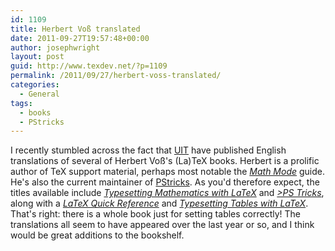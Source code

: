 ```yaml
---
id: 1109
title: Herbert Voß translated
date: 2011-09-27T19:57:48+00:00
author: josephwright
layout: post
guid: http://www.texdev.net/?p=1109
permalink: /2011/09/27/herbert-voss-translated/
categories:
  - General
tags:
  - books
  - PStricks
---
```

I recently stumbled across the fact that [UIT](http://www.uit.co.uk/) have published English translations of several of Herbert Voß's (La)TeX books. Herbert is a prolific author of TeX support material, perhaps most notable the [_Math Mode_](http://www.ctan.org/pkg/voss-mathmode) guide. He's also the current maintainer of [PStricks](http://www.ctan.org/pkg/pstricks). As you'd therefore expect, the titles available include [_Typesetting Mathematics with LaTeX_](http://www.uit.co.uk/BK-TMWL/HomePage) and [_>PS Tricks_](http://www.uit.co.uk/BK-PSTricks/HomePage), along with a [_LaTeX Quick Reference_](http://www.uit.co.uk/BK-LREF/HomePage) and [_Typesetting Tables with LaTeX_](http://www.uit.co.uk/BK-TTWL/HomePage). That's right: there is a whole book just for setting tables correctly! The translations all seem to have appeared over the last year or so, and I think would be great additions to the bookshelf.
